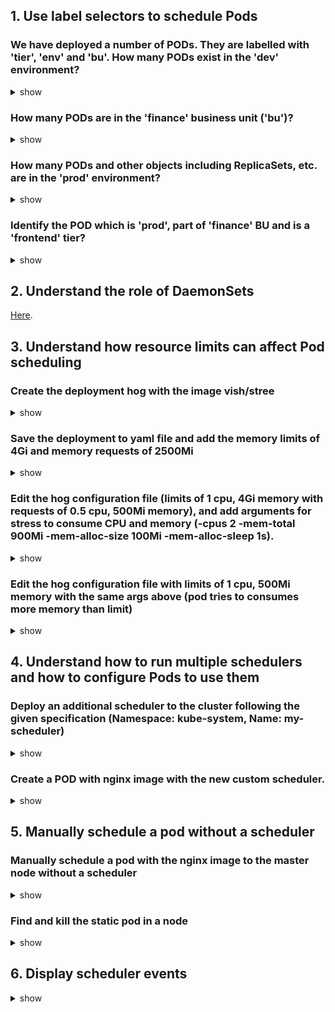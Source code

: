## 1. Use label selectors to schedule Pods

### We have deployed a number of PODs. They are labelled with 'tier', 'env' and 'bu'. How many PODs exist in the 'dev' environment?
<details><summary>show</summary>
<p>

```bash
kubectl get pod --selector=env=dev
```

</p>
</details>

### How many PODs are in the 'finance' business unit ('bu')?
<details><summary>show</summary>
<p>
  
```bash
kubectl get pod --selector=bu=finance
```

</p>
</details>

### How many PODs and other objects including ReplicaSets, etc. are in the 'prod' environment?
<details><summary>show</summary>
<p>
  
```bash
kubectl get all --selector=env=prod
```

</p>
</details>

### Identify the POD which is 'prod', part of 'finance' BU and is a 'frontend' tier?
<details><summary>show</summary>
<p>
  
```bash
kubectl get pod --selector=env=prod,bu=finance,tier=frontend
```

</p>
</details>


## 2. Understand the role of DaemonSets

[Here](https://github.com/kimdoanh89/CKA-exercises/blob/master/01_app_lifecycle_management.md#create-the-daemonset-with-nginx-image-update-the-ds-with-newer-version-of-the-nginx-server-change-the-updatestrategy-to-ondelete).

## 3. Understand how resource limits can affect Pod scheduling

### Create the deployment hog with the image vish/stree
<details><summary>show</summary>
<p>
  
```bash
kubectl create deployment hog --image vish/stress
```

</p>
</details>


### Save the deployment to yaml file and add the memory limits of 4Gi and memory requests of 2500Mi
<details><summary>show</summary>
<p>
  
```bash
kubectl get deployment hog -o yaml --export > hog.yaml
vi hog.yaml 
```
```yaml        
        imagePullPolicy: Always
        name: stress
        resources:
          limits:
            memory: "4Gi"
          requests:
            memory: "2500Mi"

```
```bash
kubectl replace -f hog.yaml
```

</p>
</details>

### Edit the hog configuration file (limits of 1 cpu, 4Gi memory with requests of 0.5 cpu, 500Mi memory), and add arguments for stress to consume CPU and memory (-cpus 2 -mem-total 900Mi -mem-alloc-size 100Mi -mem-alloc-sleep 1s). 
<details><summary>show</summary>
<p>
  
```bash
kubectl get deployment hog -o yaml --export > hog.yaml
vi hog.yaml 
```
```yaml        
        imagePullPolicy: Always
        name: stress
        resources:
          limits:
            cpu: "1"
            memory: "4Gi"
          requests:
            cpu: "0.5"
            memory: "2500Mi"
        args:
        - -cpus
        - "2"
        - -mem-total
        - "900Mi"
        - -mem-alloc-size
        - "100Mi"
        - -mem-alloc-sleep
        - "1s"
```
```bash
kubectl delete deployment hog
kubectl create -f hog.yaml
```
**When a pod tries to exceed the resource limits**
- In case of CPU, K8s throttles the CPU so that it does not go beyond the specified limit.
- In case of memory, a container can use more memory resources than its limit. If the pod tries to consume more memory than its limit constantly, the Pod will be terminated .

Using kubectl top pod, you can see that the hog pod consumes around 987m of CPU (~ 1vCPU = 1000m) even when the container tries to use 2 units of CPU with the command -cpus 2, and 929Mi of memory. 
```bash
kubectl top pod
```

</p>
</details>

### Edit the hog configuration file with limits of 1 cpu, 500Mi memory with the same args above (pod tries to consumes more memory than limit)

<details><summary>show</summary>
<p>

The pod will be terminated. It tries to restarts and will be terminated again and again.

</p>
</details>



## 4. Understand how to run multiple schedulers and how to configure Pods to use them

### Deploy an additional scheduler to the cluster following the given specification (Namespace: kube-system, Name: my-scheduler)
<details><summary>show</summary>
<p>

Use the manifest file used by kubeadm tool. Use a different port than the one used by the current one. Copy the kube-scheduler.yaml file from /etc/kubernetes/manifests/ folder.
```bash
sudo cp /etc/kubernetes/manifests/kube-scheduler.yaml my-custom-scheduler.yaml
```
Edit the my-custom-scheduler.yaml file. Adding --scheduler-name=my-scheduler in the command options:
```yaml

```

</p>
</details>

### Create a POD with nginx image with the new custom scheduler.
<details><summary>show</summary>
<p>

Use kubectl run with dry-run option to generate the nginx.yaml file, then edit the file:
```bash
kubectl run nginx --generator=run-pod/v1 --dry-run -o yaml > nginx.yaml
vi nginx.yaml
```
Adding the schedulerName: option in the spec:
```yaml
spec:
  containers:
  - image: nginx
    name: nginx
  schedulerName: my-scheduler
```
  
</p>
</details>



## 5. Manually schedule a pod without a scheduler
### Manually schedule a pod with the nginx image to the master node without a scheduler
<details><summary>show</summary>
<p>

Adding the nodeName field with the node you want to schedule the pod:
```yaml
apiVersion: v1
kind: Pod
metadata:
  name: nginx

spec:
  containers:
  - image: nginx
    name: nginx
  nodeName: master
```

**A quick note on editing PODs and Deployments**

**Edit a POD**

Remember, you CANNOT edit specifications of an existing POD other than the below.
- spec.containers[*].image
- spec.initContainers[*].image
- spec.activeDeadlineSeconds
- spec.tolerations

For example you cannot edit the environment variables, service accounts, resource limits of a running pod. But if you really want to, you have 2 options:

1. Run the kubectl edit pod <pod name> command.  This will open the pod specification in an editor (vi editor). Then edit the required properties. When you try to save it, you will be denied. This is because you are attempting to edit a field on the pod that is not editable. A copy of the file with your changes is saved in a temporary location as shown above. You can then delete the existing pod, then create a new pod with your changes using the temporary file by running the commands:
   ```bash
   kubectl delete pod webapp
   kubectl create -f /tmp/kubectl-edit-ccvrq.yaml
   ```
2. The second option is to extract the pod definition in YAML format to a file using the command, then make the changes to the exported file using an editor (vi editor). Then delete the existing pod and create a new pod with the edited file.
   ```bash
   kubectl get pod webapp -o yaml > my-new-pod.yaml
   vi my-new-pod.yaml
   kubectl delete pod webapp
   kubectl create -f my-new-pod.yaml
   ```
  
**Edit Deployments**

With Deployments you can easily edit any field/property of the POD template. Since the pod template is a child of the deployment specification,  with every change the deployment will automatically delete and create a new pod with the new changes. So if you are asked to edit a property of a POD part of a deployment you may do that simply by running the command
```bash
kubectl edit deployment my-deployment
```

</p>
</details>

### Find and kill the static pod in a node

<details><summary>show</summary>
<p>
  
Show the kubelet service.
```bash  
sudo systemctl cat kubelet.service
sudo systemctl status kubelet.service
```
find the --config option
```bash
Environment="KUBELET_KUBECONFIG_ARGS=--bootstrap-kubeconfig=/etc/kubernetes/bootstrap-kubelet.conf --kubeconfig=/etc/kubernetes/kubelet.conf"

Environment="KUBELET_CONFIG_ARGS=--config=/var/lib/kubelet/config.yaml"
```
Look in to the file /var/lib/kubelet/config.yaml, looking for staticPodPath
```bash
staticPodPath: /etc/just-to-mess-with-you
```

</p>
</details>

## 6. Display scheduler events
<details><summary>show</summary>
<p>
  
```bash
kubectl get events
kubectl -n kube-system logs my-custom-scheduler
```
  
</p>
</details>
 

